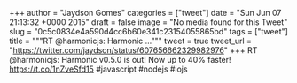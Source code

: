 
+++
author = "Jaydson Gomes"
categories = ["tweet"]
date = "Sun Jun 07 21:13:32 +0000 2015"
draft = false
image = "No media found for this Tweet"
slug = "0c5c0834e4a590d4cc6b60e341c23154055865bd"
tags = ["tweet"]
title = """RT @harmonicjs: Harmonic ..."""
tweet = true
tweet_url = "https://twitter.com/jaydson/status/607656662329982976"
+++
RT @harmonicjs: Harmonic v0.5.0 is out! Now up to 40% faster! https://t.co/1nZveSfd15
#javascript #nodejs #iojs
